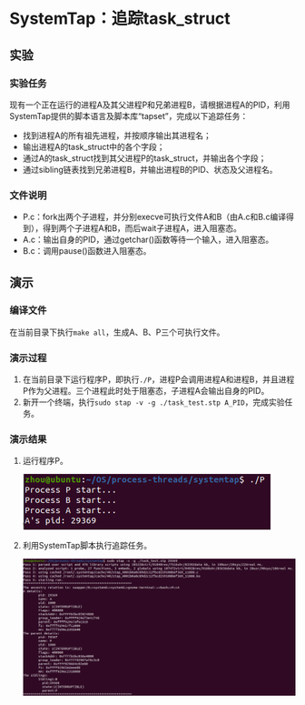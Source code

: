 # SystemTap：追踪task_struct

## 实验

### 实验任务

​	现有一个正在运行的进程A及其父进程P和兄弟进程B，请根据进程A的PID，利用SystemTap提供的脚本语言及脚本库“tapset”，完成以下追踪任务：

* 找到进程A的所有祖先进程，并按顺序输出其进程名；
* 输出进程A的task_struct中的各个字段；
* 通过A的task_struct找到其父进程P的task_struct，并输出各个字段；
* 通过sibling链表找到兄弟进程B，并输出进程B的PID、状态及父进程名。

### 文件说明

  - P.c：fork出两个子进程，并分别execve可执行文件A和B（由A.c和B.c编译得到），得到两个子进程A和B，而后wait子进程A，进入阻塞态。
  - A.c：输出自身的PID，通过getchar()函数等待一个输入，进入阻塞态。
  - B.c：调用pause()函数进入阻塞态。
## 演示
### 编译文件
​	在当前目录下执行`make all`，生成A、B、P三个可执行文件。

### 演示过程
1. 在当前目录下运行程序P，即执行`./P`，进程P会调用进程A和进程B，并且进程P作为父进程。三个进程此时处于阻塞态，子进程A会输出自身的PID。
2. 新开一个终端，执行`sudo stap -v -g ./task_test.stp A_PID`，完成实验任务。

### 演示结果

1. 运行程序P。  

   ![运行程序P](./img/1.png)

2. 利用SystemTap脚本执行追踪任务。  

    ![执行SystemTap脚本追踪task_struct](./img/2.png)